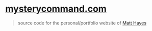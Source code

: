 # [mysterycommand.com](https://mysterycommand.com)
> source code for the personal/portfolio website of [Matt Hayes](https://github.com/mysterycommand)
